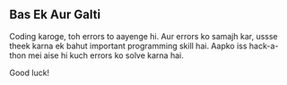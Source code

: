 ## Bas Ek Aur Galti

Coding karoge, toh errors to aayenge hi. Aur errors ko samajh kar, ussse theek karna ek bahut important programming skill hai. Aapko iss hack-a-thon mei aise hi kuch errors ko solve karna hai.

Good luck!